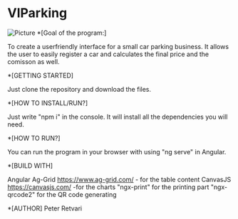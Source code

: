 # VIParking

![Picture](http://static1.squarespace.com/static/52411028e4b0a50f16d13564/t/5265bb50e4b03d291eb96ff3/1448508467971/) \*[Goal of the program:]

To create a userfriendly interface for a small car parking business. It allows the user to easily register a car and calculates the final price and the comisson as well.

\*[GETTING STARTED]

Just clone the repository and download the files.

\*[HOW TO INSTALL/RUN?]

Just write "npm i" in the console. It will install all the dependencies you will need.

\*[HOW TO RUN?]

You can run the program in your browser with using "ng serve" in Angular.

\*[BUILD WITH]

Angular
Ag-Grid https://www.ag-grid.com/ - for the table content
CanvasJS https://canvasjs.com/ -for the charts
"ngx-print" for the printing part
"ngx-qrcode2" for the QR code generating

\*[AUTHOR]
Peter Retvari
